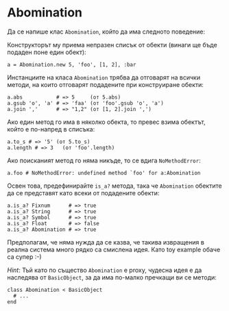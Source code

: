 # Abomination

Да се напише клас `Abomination`, който да има следното поведение:

Конструкторът му приема непразен списък от обекти (винаги ще бъде подаден поне един обект):

    a = Abomination.new 5, 'foo', [1, 2], :bar

Инстанциите на класа `Abomination` трябва да отговарят на всички методи, на които отговарят подадените при конструиране обекти:

    a.abs           # => 5     (от 5.abs)
    a.gsub 'o', 'a' # => 'faa' (от 'foo'.gsub 'o', 'a')
    a.join ','      # => "1,2" (от [1, 2].join ',')

Ако един метод го има в няколко обекта, то превес взима обектът, който е по-напред в списъка:

    a.to_s # => '5' (от 5.to_s)
    a.length # => 3   (от 'foo'.length)

Ако поисканият метод го няма никъде, то се вдига `NoMethodError`:

    a.foo # NoMethodError: undefined method `foo' for a:Abomination

Освен това, предефинирайте `is_a?` метода, така че `Abomination` обектите да се представят като всеки от подадените обекти:

    a.is_a? Fixnum      # => true
    a.is_a? String      # => true
    a.is_a? Symbol      # => true
    a.is_a? Float       # => false
    a.is_a? Abomination # => true

Предполагам, че няма нужда да се казва, че такива извращения в реална система много рядко са смислена идея. Като toy example обаче са супер :-)

_Hint_: Тъй като по същество `Abomination` е proxy, чудесна идея е да наследява от `BasicObject`, за да има по-малко пречкащи ви се методи:

    class Abomination < BasicObject
      # ...
    end

